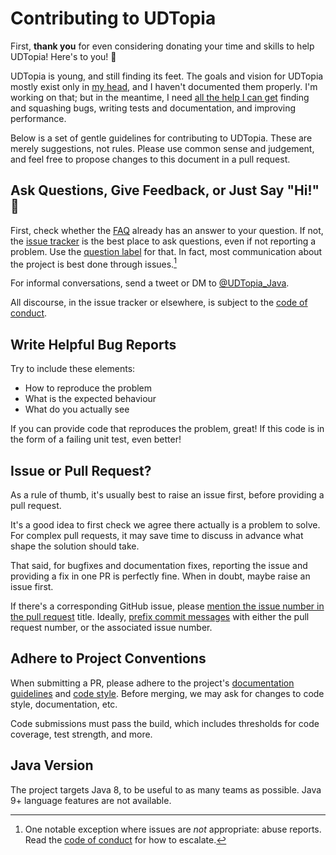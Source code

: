 # Contributing to UDTopia

First, **thank you** for even considering donating your time and skills to help UDTopia!
Here's to you!
:beers:

UDTopia is young, and still finding its feet.
The goals and vision for UDTopia mostly exist only in [my head][willhains], and I haven't documented them properly.
I'm working on that; but in the meantime, I need [all the help I can get][help-wanted] finding and squashing bugs, writing tests and documentation, and improving performance.

[willhains]: https://github.com/willhains
[help-wanted]: https://github.com/willhains/UDTopia/labels/help%20wanted

Below is a set of gentle guidelines for contributing to UDTopia.
These are merely suggestions, not rules.
Please use common sense and judgement, and feel free to propose changes to this document in a pull request.

## Ask Questions, Give Feedback, or Just Say "Hi!" :wave:

First, check whether the [FAQ](FAQ.md) already has an answer to your question.
If not, the [issue tracker][issues] is the best place to ask questions, even if not reporting a problem.
Use the [question label][questions] for that.
In fact, most communication about the project is best done through issues.[^not-issues]

[issues]: https://github.com/willhains/UDTopia/issues
[questions]: https://github.com/willhains/UDTopia/labels/question
[^not-issues]: One notable exception where issues are *not* appropriate: abuse reports. 
  Read the [code of conduct](CODE_OF_CONDUCT.md) for how to escalate.

For informal conversations, send a tweet or DM to [@UDTopia_Java][twitter].

[twitter]: https://twitter.com/UDTopia_Java

All discourse, in the issue tracker or elsewhere, is subject to the [code of conduct](CODE_OF_CONDUCT.md).

## Write Helpful Bug Reports

Try to include these elements:

- How to reproduce the problem
- What is the expected behaviour
- What do you actually see

If you can provide code that reproduces the problem, great!
If this code is in the form of a failing unit test, even better!

## Issue or Pull Request?

As a rule of thumb, it's usually best to raise an issue first, before providing a pull request.

It's a good idea to first check we agree there actually is a problem to solve.
For complex pull requests, it may save time to discuss in advance what shape the solution should take.

That said, for bugfixes and documentation fixes, reporting the issue and providing a fix in one PR is perfectly fine.
When in doubt, maybe raise an issue first.

If there's a corresponding GitHub issue, please [mention the issue number in the pull request][PR-link] title.
Ideally, [prefix commit messages][prefix] with either the pull request number, or the associated issue number.

[PR-link]: https://docs.github.com/en/issues/tracking-your-work-with-issues/linking-a-pull-request-to-an-issue
[prefix]: https://docs.github.com/en/github/writing-on-github/working-with-advanced-formatting/autolinked-references-and-urls

## Adhere to Project Conventions

When submitting a PR, please adhere to the project's [documentation guidelines][documentation] and [code style][style].
Before merging, we may ask for changes to code style, documentation, etc.

[documentation]: DOCUMENTATION.md
[style]: CODE_STYLE.md

Code submissions must pass the build, which includes thresholds for code coverage, test strength, and more.

## Java Version

The project targets Java 8, to be useful to as many teams as possible.
Java 9+ language features are not available.
